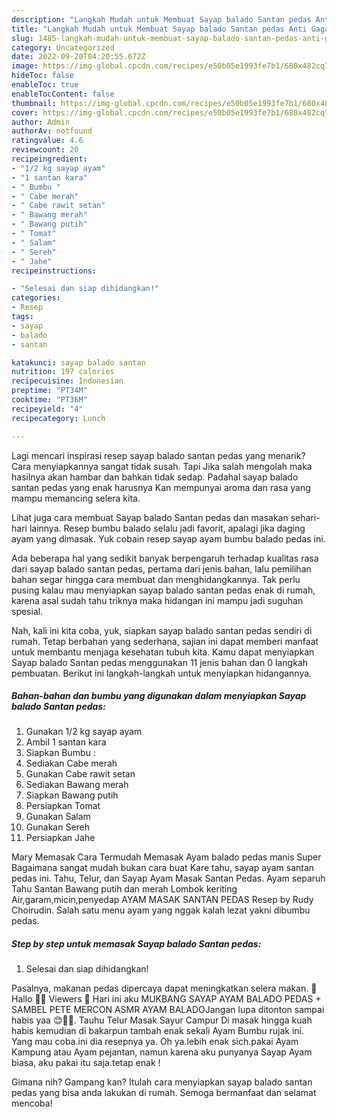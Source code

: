```yaml
---
description: "Langkah Mudah untuk Membuat Sayap balado Santan pedas Anti Gagal"
title: "Langkah Mudah untuk Membuat Sayap balado Santan pedas Anti Gagal"
slug: 1485-langkah-mudah-untuk-membuat-sayap-balado-santan-pedas-anti-gagal
category: Uncategorized
date: 2022-09-20T04:20:55.672Z
image: https://img-global.cpcdn.com/recipes/e50b05e1993fe7b1/680x482cq70/sayap-balado-santan-pedas-foto-resep-utama.jpg
hideToc: false
enableToc: true
enableTocContent: false
thumbnail: https://img-global.cpcdn.com/recipes/e50b05e1993fe7b1/680x482cq70/sayap-balado-santan-pedas-foto-resep-utama.jpg
cover: https://img-global.cpcdn.com/recipes/e50b05e1993fe7b1/680x482cq70/sayap-balado-santan-pedas-foto-resep-utama.jpg
author: Admin
authorAv: notfound
ratingvalue: 4.6
reviewcount: 20
recipeingredient:
- "1/2 kg sayap ayam"
- "1 santan kara"
- " Bumbu "
- " Cabe merah"
- " Cabe rawit setan"
- " Bawang merah"
- " Bawang putih"
- " Tomat"
- " Salam"
- " Sereh"
- " Jahe"
recipeinstructions:

- "Selesai dan siap dihidangkan!"
categories:
- Resep
tags:
- sayap
- balado
- santan

katakunci: sayap balado santan 
nutrition: 197 calories
recipecuisine: Indonesian
preptime: "PT34M"
cooktime: "PT36M"
recipeyield: "4"
recipecategory: Lunch

---
```



Lagi mencari inspirasi resep sayap balado santan pedas yang menarik? Cara menyiapkannya sangat tidak susah. Tapi Jika salah mengolah maka hasilnya akan hambar dan bahkan tidak sedap. Padahal sayap balado santan pedas yang enak harusnya Kan mempunyai aroma dan rasa yang mampu memancing selera kita.


Lihat juga cara membuat Sayap balado Santan pedas dan masakan sehari-hari lainnya. Resep bumbu balado selalu jadi favorit, apalagi jika daging ayam yang dimasak. Yuk cobain resep sayap ayam bumbu balado pedas ini.

Ada beberapa hal yang sedikit banyak berpengaruh terhadap kualitas rasa dari sayap balado santan pedas, pertama dari jenis bahan, lalu pemilihan bahan segar hingga cara membuat dan menghidangkannya. Tak perlu pusing kalau mau menyiapkan sayap balado santan pedas enak di rumah, karena asal sudah tahu triknya maka hidangan ini mampu jadi suguhan spesial.


Nah, kali ini kita coba, yuk, siapkan sayap balado santan pedas sendiri di rumah. Tetap berbahan yang sederhana, sajian ini dapat memberi manfaat untuk membantu menjaga kesehatan tubuh kita. Kamu dapat menyiapkan Sayap balado Santan pedas menggunakan 11 jenis bahan dan 0 langkah pembuatan. Berikut ini langkah-langkah untuk menyiapkan hidangannya.

<!--inarticleads1-->

##### Bahan-bahan dan bumbu yang digunakan dalam menyiapkan Sayap balado Santan pedas:

1. Gunakan 1/2 kg sayap ayam
1. Ambil 1 santan kara
1. Siapkan  Bumbu :
1. Sediakan  Cabe merah
1. Gunakan  Cabe rawit setan
1. Sediakan  Bawang merah
1. Siapkan  Bawang putih
1. Persiapkan  Tomat
1. Gunakan  Salam
1. Gunakan  Sereh
1. Persiapkan  Jahe


Mary Memasak Cara Termudah Memasak Ayam balado pedas manis Super Bagaimana sangat mudah bukan cara buat Kare tahu, sayap ayam santan pedas ini. Tahu, Telur, dan Sayap Ayam Masak Santan Pedas. Ayam separuh Tahu Santan Bawang putih dan merah Lombok keriting Air,garam,micin,penyedap AYAM MASAK SANTAN PEDAS Resep by Rudy Choirudin. Salah satu menu ayam yang nggak kalah lezat yakni dibumbu pedas. 

<!--inarticleads2-->

##### Step by step untuk memasak Sayap balado Santan pedas:


1. Selesai dan siap dihidangkan!

Pasalnya, makanan pedas dipercaya dapat meningkatkan selera makan. 🔴 Hallo 👋🏻 Viewers 🔴 Hari ini aku MUKBANG SAYAP AYAM BALADO PEDAS + SAMBEL PETE MERCON ASMR AYAM BALADOJangan lupa ditonton sampai habis yaa 😊🙏🏻. Tauhu Telur Masak Sayur Campur Di masak hingga kuah habis kemudian di bakarpun tambah enak sekali Ayam Bumbu rujak ini. Yang mau coba.ini dia resepnya ya. Oh ya.lebih enak sich.pakai Ayam Kampung atau Ayam pejantan, namun karena aku punyanya Sayap Ayam biasa, aku pakai itu saja.tetap enak ! 

Gimana nih? Gampang kan? Itulah cara menyiapkan sayap balado santan pedas yang bisa anda lakukan di rumah. Semoga bermanfaat dan selamat mencoba!
